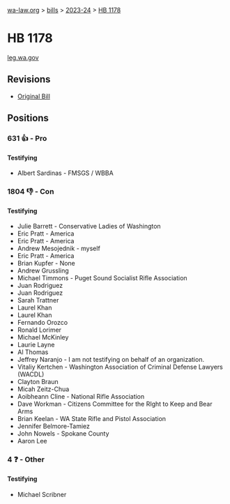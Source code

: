 [wa-law.org](/) > [bills](/bills/) > [2023-24](/bills/2023-24) > [HB 1178](/bills/2023-24/hb/1178/)

# HB 1178
[leg.wa.gov](https://app.leg.wa.gov/billsummary?BillNumber=1178&Year=2023&Initiative=false)

## Revisions
* [Original Bill](1/)

## Positions
### 631 👍 - Pro
#### Testifying
* Albert Sardinas - FMSGS / WBBA

### 1804 👎 - Con
#### Testifying
* Julie Barrett - Conservative Ladies of Washington
* Eric Pratt - America
* Eric Pratt - America
* Andrew Mesojednik - myself
* Eric Pratt - America
* Brian Kupfer - None
* Andrew Grussling
* Michael Timmons - Puget Sound Socialist Rifle Association
* Juan  Rodriguez 
* Juan Rodriguez
* Sarah Trattner
* Laurel Khan
* Laurel Khan
* Fernando Orozco
* Ronald Lorimer
* Michael McKinley
* Laurie Layne
* Al Thomas
* Jeffrey Naranjo - I am not testifying on behalf of an organization.
* Vitaliy Kertchen - Washington Association of Criminal Defense Lawyers (WACDL)
* Clayton Braun
* Micah Zeitz-Chua
* Aoibheann Cline - National Rifle Association
* Dave Workman - Citizens Committee for the RIght to Keep and Bear Arms
* Brian Keelan - WA State Rifle and Pistol Association
* Jennifer Belmore-Tamiez
* John Nowels - Spokane County
* Aaron Lee

### 4 ❓ - Other
#### Testifying
* Michael Scribner
